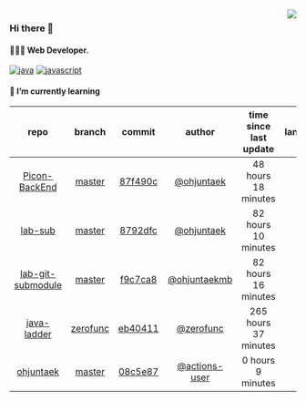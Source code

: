 <img align="right" src="https://github-readme-stats.vercel.app/api?username=ohjuntaek&show_icons=true&hide_title=true" />

### Hi there 👋

#### 🧑🏻‍💻  Web Developer. 

[![java](http://img.shields.io/badge/-java-black?style=flat-square&logo=)](#) 
[![javascript](http://img.shields.io/badge/-javascript-darkgray?style=flat-square&logo=)](#) 


<!--
**ohjuntaek/ohjuntaek** is a ✨ _special_ ✨ repository because its `README.md` (this file) appears on your GitHub profile.

Here are some ideas to get you started:

- 🔭 I’m currently working on ...
- 🌱 I’m currently learning ...
- 👯 I’m looking to collaborate on ...
- 🤔 I’m looking for help with ...
- 💬 Ask me about ...
- 📫 How to reach me: ...
- 😄 Pronouns: ...
- ⚡ Fun fact: ...
-->

#### 🌱 I’m currently learning

| repo | branch | commit | author | time since last update | language |
|:---:|:---:|:---:|:---:|:---:|:---:|
| [Picon-BackEnd](https://github.com/Rayoungji/Picon-BackEnd) | [master](https://github.com/Rayoungji/Picon-BackEnd/tree/master) |[87f490c](https://github.com/Rayoungji/Picon-BackEnd/commit/87f490ccca5b37f4cc1ef1ced654b926c9440439) | [@ohjuntaek](https://github.com/ohjuntaek) |48 hours 18 minutes | ![](https://img.shields.io/badge/language-Java-default.svg?style=flat-square)|
| [lab-sub](https://github.com/ohjuntaek/lab-sub) | [master](https://github.com/ohjuntaek/lab-sub/tree/master) |[8792dfc](https://github.com/ohjuntaek/lab-sub/commit/8792dfc09aca90a1bebc757dc3d61c4e3b36e94e) | [@ohjuntaek](https://github.com/ohjuntaek) |82 hours 10 minutes | ![](https://img.shields.io/badge/language-unknown-default.svg?style=flat-square)|
| [lab-git-submodule](https://github.com/ohjuntaek/lab-git-submodule) | [master](https://github.com/ohjuntaek/lab-git-submodule/tree/master) |[f9c7ca8](https://github.com/ohjuntaek/lab-git-submodule/commit/f9c7ca8031dab6878fe73965edb59aa87a2f4a40) | [@ohjuntaekmb](https://github.com/ohjuntaekmb) |82 hours 16 minutes | ![](https://img.shields.io/badge/language-unknown-default.svg?style=flat-square)|
| [java-ladder](https://github.com/ohjuntaek/java-ladder) | [zerofunc](https://github.com/ohjuntaek/java-ladder/tree/zerofunc) |[eb40411](https://github.com/ohjuntaek/java-ladder/commit/eb404117adb045a471596ce47b3b7d24177f96e7) | [@zerofunc](https://github.com/zerofunc) |265 hours 37 minutes | ![](https://img.shields.io/badge/language-Java-default.svg?style=flat-square)|
| [ohjuntaek](https://github.com/ohjuntaek/ohjuntaek) | [master](https://github.com/ohjuntaek/ohjuntaek/tree/master) |[08c5e87](https://github.com/ohjuntaek/ohjuntaek/commit/08c5e87015c005b442f856243a2924fb0f30a385) | [@actions-user](https://github.com/actions-user) |0 hours 9 minutes | ![](https://img.shields.io/badge/language-Go-default.svg?style=flat-square)|



